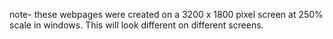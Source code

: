 note- these webpages were created on a 3200 x 1800 pixel screen at 250% scale in windows. This will look different on different screens.
